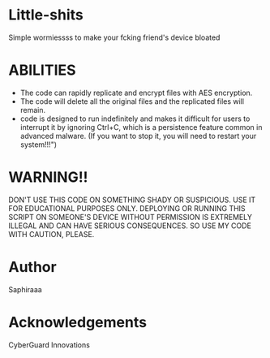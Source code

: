 # Little-shits
Simple wormiessss to make your fcking friend's device bloated


# ABILITIES
- The code can rapidly replicate and encrypt files with AES encryption.
- The code will delete all the original files and the replicated files will remain.
- code is designed to run indefinitely and makes it difficult for users to interrupt it by ignoring Ctrl+C, which is a persistence feature common in advanced malware. (If you want to stop it, you will need to restart your system!!!")

# WARNING!!
DON'T USE THIS CODE ON SOMETHING SHADY OR SUSPICIOUS. USE IT FOR EDUCATIONAL PURPOSES ONLY. DEPLOYING OR RUNNING THIS SCRIPT ON SOMEONE'S DEVICE WITHOUT PERMISSION IS EXTREMELY ILLEGAL AND CAN HAVE SERIOUS CONSEQUENCES. SO USE MY CODE WITH CAUTION, PLEASE.

# Author
Saphiraaa

# Acknowledgements
CyberGuard Innovations
